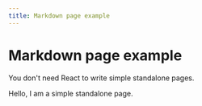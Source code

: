 ```yaml
---
title: Markdown page example
---
```


# Markdown page example

You don't need React to write simple standalone pages.

<Toggle variableKey="maintenance-mode" defaultValue={false} comparison={true}>
  Hello, I am a simple standalone page.
</Toggle>
